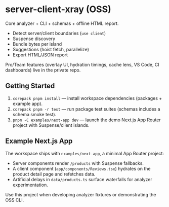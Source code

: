 # server-client-xray (OSS)

Core analyzer + CLI + schemas + offline HTML report.

- Detect server/client boundaries (`use client`)
- Suspense discovery
- Bundle bytes per island
- Suggestions (hoist fetch, parallelize)
- Export HTML/JSON report

Pro/Team features (overlay UI, hydration timings, cache lens, VS Code, CI dashboards) live in the private repo.

## Getting Started

1. `corepack pnpm install` — install workspace dependencies (packages + example app).
2. `corepack pnpm -r test` — run package test suites (schemas includes a schema smoke test).
3. `pnpm -C examples/next-app dev` — launch the demo Next.js App Router project with Suspense/client islands.

## Example Next.js App

The workspace ships with `examples/next-app`, a minimal App Router project:

- Server components render `/products` with Suspense fallbacks.
- A client component (`app/components/Reviews.tsx`) hydrates on the product detail page and refetches data.
- Artificial delays in `data/products.ts` surface waterfalls for analyzer experimentation.

Use this project when developing analyzer fixtures or demonstrating the OSS CLI.
